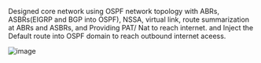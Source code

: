 Designed core network using OSPF network topology with ABRs, ASBRs(EIGRP and BGP into OSPF), NSSA, virtual link, route summarization at ABRs and ASBRs, and Providing PAT/ Nat to reach internet. 
and Inject the Default route into OSPF domain to reach outbound internet aceess.

![image](https://github.com/Dhananetwork/Networking_Projects/assets/159283500/eaad7b01-c9ef-413d-b84c-72401e2ac4d0)



